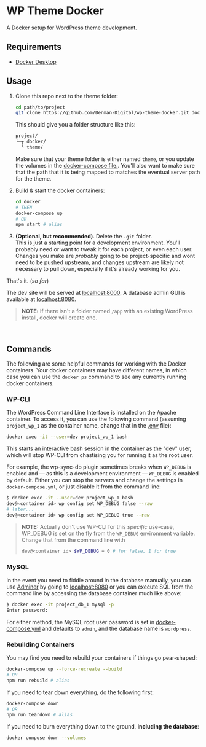# WP Theme Docker

A Docker setup for WordPress theme development.

## Requirements

- [Docker Desktop](https://www.docker.com/products/docker-desktop)

## Usage

1. Clone this repo next to the theme folder:
    ```sh
    cd path/to/project
    git clone https://github.com/Denman-Digital/wp-theme-docker.git docker # the folder name "docker" is optional
    ```

    This should give you a folder structure like this:
    
    ```sh
    project/
    └─┬ docker/
      └ theme/
    ```

    Make sure that your theme folder is either named `theme`, or you update the volumes in the [docker-compose file.](https://github.com/Denman-Digital/wp-theme-docker/blob/main/docker-compose.yml#L30). You'll also want to make sure that the path that it is being mapped to matches the eventual server path for the theme.

2. Build & start the docker containers:
    ```sh
    cd docker
    # THEN
    docker-compose up
    # OR
    npm start # alias
    ```

3. **(Optional, but recommended)**. Delete the `.git` folder.  
   This is just a starting point for a development environment. You'll probably need or want to tweak it for each project, or even each user. Changes you make are _probably_ going to be project-specific and wont need to be pushed upstream, and changes upstream are likely not necessary to pull down, especially if it's already working for you.

That's it. (_so far_)

The dev site will be served at [localhost:8000](http://localhost:8000).
A database admin GUI is available at [localhost:8080](http://localhost:8080).

> **NOTE:** If there isn't a folder named `/app` with an existing WordPress install, docker will create one.

<br>

## Commands

The following are some helpful commands for working with the Docker containers. Your docker containers may have different names, in which case you can use the `docker ps` command to see any currently running docker containers.

### WP-CLI

The WordPress Command Line Interface is installed on the Apache container. To access it, you can use the following command (assuming `project_wp_1` as the container name, change that in the [.env](https://github.com/Denman-Digital/wp-theme-docker/blob/main/.env) file):

```sh
docker exec -it --user=dev project_wp_1 bash
```

This starts an interactive bash session in the container as the "dev" user, which will stop WP-CLI from chastising you for running it as the root user.

For example, the wp-sync-db plugin sometimes breaks when `WP_DEBUG` is enabled and &mdash; as this is a development environment &mdash; `WP_DEBUG` is enabled by default. Either you can stop the servers and change the settings in `docker-compose.yml`, or just disable it from the command line:

```sh
$ docker exec -it --user=dev project_wp_1 bash
dev@<container id> wp config set WP_DEBUG false --raw
# later...
dev@<container id> wp config set WP_DEBUG true --raw
```

> **NOTE:** Actually don't use WP-CLI for this *specific* use-case, WP_DEBUG is set on the fly from the `WP_DEBUG` environment variable. Change that from the command line with
> ```sh
> dev@<container id> $WP_DEBUG = 0 # for false, 1 for true
> ```
> 

### MySQL

In the event you need to fiddle around in the database manually, you can use [Adminer](https://www.adminer.org/) by going to [localhost:8080](localhost:8080) or you can execute SQL from the command line by accessing the database container much like above:

```sh
$ docker exec -it project_db_1 mysql -p
Enter password:
```

For either method, the MySQL root user password is set in [docker-compose.yml](https://github.com/Denman-Digital/wp-theme-docker/blob/main/docker-compose.yml) and defaults to `admin`, and the database name is `wordpress`.

### Rebuilding Containers

You may find you need to rebuild your containers if things go pear-shaped:

```sh
docker-compose up --force-recreate --build
# OR
npm run rebuild # alias
```

If you need to tear down everything, do the following first:

```sh
docker-compose down
# OR
npm run teardown # alias
```

If you need to burn everything down to the ground, **including the database**:

```sh
docker compose down --volumes
```